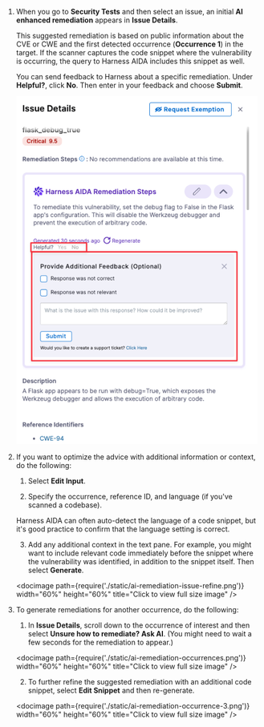 1. When you go to **Security Tests** and then select an issue, an initial **AI enhanced remediation** appears in **Issue Details**. 

   This suggested remediation is based on public information about the CVE or CWE and the first detected occurrence (**Occurrence 1**) in the target. If the scanner captures the code snippet where the vulnerability is occurring, the query to Harness AIDA includes this snippet as well.  

    You can send feedback to Harness about a specific remediation. Under **Helpful?**, click **No**. Then enter in your feedback and choose **Submit**. 

    ![](./static/aida-remediation-feedback.png)
     

2. If you want to optimize the advice with additional information or context, do the following: 

   1. Select **Edit Input**. 

   2. Specify the occurrence, reference ID, and language (if you've scanned a codebase). 
   
     Harness AIDA can often auto-detect the language of a code snippet, but it's good practice to confirm that the language setting is correct. 

   3. Add any additional context in the text pane. For example, you might want to include relevant code immediately before the snippet where the vulnerability was identified, in addition to the snippet itself. Then select **Generate**.  

    <docimage path={require('./static/ai-remediation-issue-refine.png')} width="60%" height="60%" title="Click to view full size image" />
    
3. To generate remediations for another occurrence, do the following:

   1. In **Issue Details**, scroll down to the occurrence of interest and then select **Unsure how to remediate? Ask AI**. (You might need to wait a few seconds for the remediation to appear.)

    <docimage path={require('./static/ai-remediation-occurrences.png')} width="60%" height="60%" title="Click to view full size image" />

   2. To further refine the suggested remediation with an additional code snippet, select **Edit Snippet** and then re-generate.

    <docimage path={require('./static/ai-remediation-occurrence-3.png')} width="60%" height="60%" title="Click to view full size image" />

    